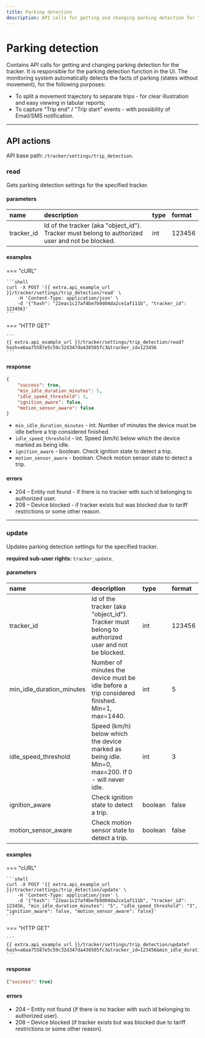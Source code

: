 ```yaml
---
title: Parking detection
description: API calls for getting and changing parking detection for the tracker.
---
```


# Parking detection

Contains API calls for getting and changing parking detection for the tracker. It is responsible for the parking detection 
function in the UI. The monitoring system automatically detects the facts of parking (states without movement), for the 
following purposes:

* To split a movement trajectory to separate trips - for clear illustration and easy viewing in tabular reports;
* To capture "Trip end" / "Trip start" events - with possibility of Email/SMS notification.

***

## API actions

API base path: `/tracker/settings/trip_detection`.

### read

Gets parking detection settings for the specified tracker.

#### parameters

| name | description | type| format |
| :------ | :------ | :----- | :----- |
| tracker_id | Id of the tracker (aka "object_id"). Tracker must belong to authorized user and not be blocked. | int | 123456 |

#### examples

=== "cURL"

    ```shell
    curl -X POST '{{ extra.api_example_url }}/tracker/settings/trip_detection/read' \
        -H 'Content-Type: application/json' \ 
        -d '{"hash": "22eac1c27af4be7b9d04da2ce1af111b", "tracker_id": 123456}'
    ```

=== "HTTP GET"

    ```
    {{ extra.api_example_url }}/tracker/settings/trip_detection/read?hash=a6aa75587e5c59c32d347da438505fc3&tracker_id=123456
    ```

#### response

```json
{
    "success": true,
    "min_idle_duration_minutes": 5,
    "idle_speed_threshold": 3,
    "ignition_aware": false,
    "motion_sensor_aware": false
}
```

* `min_idle_duration_minutes` - int. Number of minutes the device must be idle before a trip considered finished.
* `idle_speed_threshold` - int. Speed (km/h) below which the device marked as being idle.
* `ignition_aware` - boolean. Check ignition state to detect a trip.
* `motion_sensor_aware` - boolean. Check motion sensor state to detect a trip.

#### errors

* 204 – Entity not found - if there is no tracker with such id belonging to authorized user.
* 208 – Device blocked - if tracker exists but was blocked due to tariff restrictions or some other reason.

***

### update

Updates parking detection settings for the specified tracker.

**required sub-user rights:** `tracker_update`.

#### parameters

| name | description | type| format |
| :------ | :------ | :----- | :----- |
| tracker_id | Id of the tracker (aka "object_id"). Tracker must belong to authorized user and not be blocked. | int | 123456 |
| min_idle_duration_minutes | Number of minutes the device must be idle before a trip considered finished. Min=1, max=1440. | int | 5 |
| idle_speed_threshold | Speed (km/h) below which the device marked as being idle. Min=0, max=200. If 0 - will never idle. | int | 3 |
| ignition_aware | Check ignition state to detect a trip. | boolean | false |
| motion_sensor_aware | Check motion sensor state to detect a trip. | boolean | false |

#### examples

=== "cURL"

    ```shell
    curl -X POST '{{ extra.api_example_url }}/tracker/settings/trip_detection/update' \
        -H 'Content-Type: application/json' \ 
        -d '{"hash": "22eac1c27af4be7b9d04da2ce1af111b", "tracker_id": 123456, "min_idle_duration_minutes": "5", "idle_speed_threshold": "3", "ignition_aware": false, "motion_sensor_aware": false}'
    ```

=== "HTTP GET"

    ```
    {{ extra.api_example_url }}/tracker/settings/trip_detection/update?hash=a6aa75587e5c59c32d347da438505fc3&tracker_id=123456&min_idle_duration_minutes=5&idle_speed_threshold=3&ignition_aware=false&motion_sensor_aware=false
    ```

#### response

```json
{"success": true}
```

#### errors

* 204 – Entity not found (if there is no tracker with such id belonging to authorized user).
* 208 – Device blocked (if tracker exists but was blocked due to tariff restrictions or some other reason).

